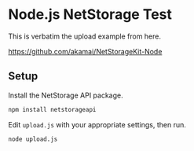 # Node.js NetStorage Test
This is verbatim the upload example from here.

<https://github.com/akamai/NetStorageKit-Node>

## Setup

Install the NetStorage API package.

```bash
npm install netstorageapi
```

Edit `upload.js` with your appropriate settings, then run.

```bash
node upload.js
```

